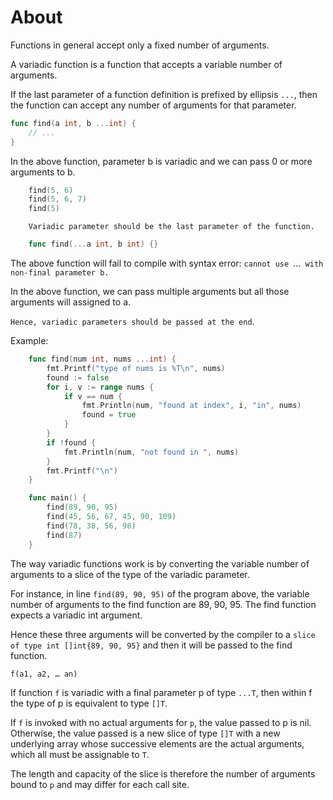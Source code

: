 # About
Functions in general accept only a fixed number of arguments.

A variadic function is a function that accepts a variable number of arguments.

If the last parameter of a function definition is prefixed by ellipsis `...`, then the function can accept any number of arguments for that parameter.

```go
func find(a int, b ...int) {
    // ...
}
```

In the above function, parameter b is variadic and we can pass 0 or more arguments to b.

```go
    find(5, 6)
    find(5, 6, 7)
    find(5)
```

~~~~exercism/caution
    Variadic parameter should be the last parameter of the function.
~~~~~~

```go
    func find(...a int, b int) {}
```

The above function will fail to compile with syntax error: `cannot use `...` with non-final parameter b.`

In the above function, we can pass multiple arguments but all those arguments will assigned to a.

`Hence, variadic parameters should be passed at the end`.

Example:
```go
    func find(num int, nums ...int) {
        fmt.Printf("type of nums is %T\n", nums)
        found := false
        for i, v := range nums {
            if v == num {
                fmt.Println(num, "found at index", i, "in", nums)
                found = true
            }
        }
        if !found {
            fmt.Println(num, "not found in ", nums)
        }
        fmt.Printf("\n")
    }

    func main() {
        find(89, 90, 95)
        find(45, 56, 67, 45, 90, 109)
        find(78, 38, 56, 98)
        find(87)
    }
```
The way variadic functions work is by converting the variable number of arguments to a slice of the type of the variadic parameter.

For instance, in line `find(89, 90, 95)` of the program above, the variable number of arguments to the find function are 89, 90, 95. The find function expects a variadic int argument.

Hence these three arguments will be converted by the compiler to a `slice of type int []int{89, 90, 95}` and then it will be passed to the find function.

`f(a1, a2, … an)`

If function `f` is variadic with a final parameter p of type `...T`, then within f the type of p is equivalent to type `[]T`. 

If `f` is invoked with no actual arguments for `p`, the value passed to p is nil. Otherwise, the value passed is a new slice of type `[]T` with a new underlying array whose successive elements are the actual arguments, which all must be assignable to `T`.

The length and capacity of the slice is therefore the number of arguments bound to `p` and may differ for each call site.

